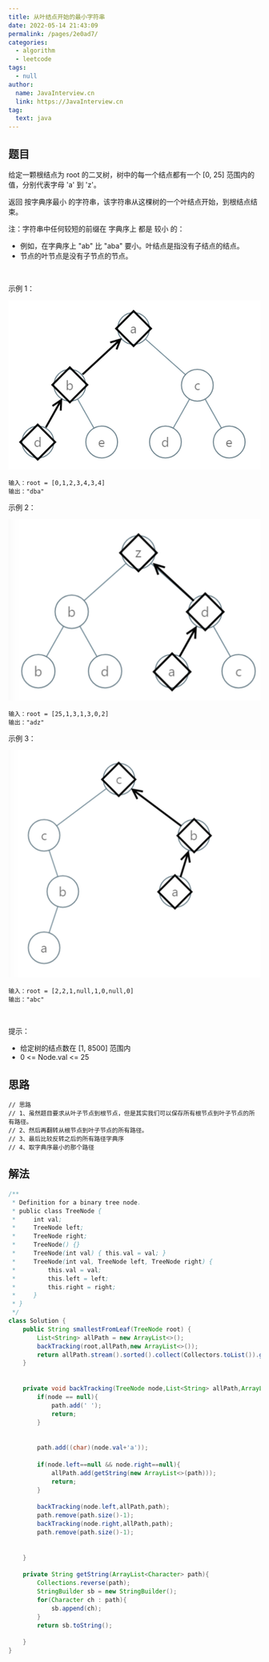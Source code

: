 ```yaml
---
title: 从叶结点开始的最小字符串
date: 2022-05-14 21:43:09
permalink: /pages/2e0ad7/
categories: 
  - algorithm
  - leetcode
tags: 
  - null
author: 
  name: JavaInterview.cn
  link: https://JavaInterview.cn
tag: 
  text: java
---
```



## 题目
给定一颗根结点为 root 的二叉树，树中的每一个结点都有一个 [0, 25] 范围内的值，分别代表字母 'a' 到 'z'。

返回 按字典序最小 的字符串，该字符串从这棵树的一个叶结点开始，到根结点结束。

注：字符串中任何较短的前缀在 字典序上 都是 较小 的：

- 例如，在字典序上 "ab" 比 "aba" 要小。叶结点是指没有子结点的结点。 
- 节点的叶节点是没有子节点的节点。

 

示例 1：

![](../../../media/pictures/leetcode/tree1.png)

    输入：root = [0,1,2,3,4,3,4]
    输出："dba"
示例 2：

![](../../../media/pictures/leetcode/tree2.png)

    输入：root = [25,1,3,1,3,0,2]
    输出："adz"
示例 3：

![](../../../media/pictures/leetcode/tree3.png)

    输入：root = [2,2,1,null,1,0,null,0]
    输出："abc"
 

提示：

- 给定树的结点数在 [1, 8500] 范围内
- 0 <= Node.val <= 25


## 思路

    // 思路
    // 1、虽然题目要求从叶子节点到根节点，但是其实我们可以保存所有根节点到叶子节点的所有路径。
    // 2、然后再翻转从根节点到叶子节点的所有路径。
    // 3、最后比较反转之后的所有路径字典序
    // 4、取字典序最小的那个路径

## 解法
```java
/**
 * Definition for a binary tree node.
 * public class TreeNode {
 *     int val;
 *     TreeNode left;
 *     TreeNode right;
 *     TreeNode() {}
 *     TreeNode(int val) { this.val = val; }
 *     TreeNode(int val, TreeNode left, TreeNode right) {
 *         this.val = val;
 *         this.left = left;
 *         this.right = right;
 *     }
 * }
 */
class Solution {
    public String smallestFromLeaf(TreeNode root) {
        List<String> allPath = new ArrayList<>();
        backTracking(root,allPath,new ArrayList<>());
        return allPath.stream().sorted().collect(Collectors.toList()).get(0);
    }


    private void backTracking(TreeNode node,List<String> allPath,ArrayList<Character> path){
        if(node == null){
            path.add(' ');
            return;
        }


        path.add((char)(node.val+'a'));

        if(node.left==null && node.right==null){
            allPath.add(getString(new ArrayList<>(path)));
            return;
        }

        backTracking(node.left,allPath,path);
        path.remove(path.size()-1);
        backTracking(node.right,allPath,path);
        path.remove(path.size()-1);


    }

    private String getString(ArrayList<Character> path){
        Collections.reverse(path);
        StringBuilder sb = new StringBuilder();
        for(Character ch : path){
            sb.append(ch);
        }
        return sb.toString();

    }
}
```